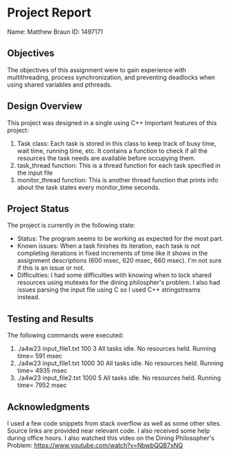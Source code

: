 # Project Report

Name: Matthew Braun
ID: 1497171

## Objectives

The objectives of this assignment were to gain experience with multithreading, process synchronization, and preventing deadlocks when using shared variables and pthreads.

## Design Overview

This project was designed in a single using C++
Important features of this project:
1. Task class:
    Each task is stored in this class to keep track of busy time, wait time, running time, etc. It contains a function to check if all the resources the task needs are available before occupying them.
2. task_thread function:
    This is a thread function for each task specified in the input file
3. monitor_thread function:
    This is another thread function that prints info about the task states every monitor_time seconds.

## Project Status

The project is currently in the following state:

- Status: The program seems to be working as expected for the most part.
- Known issues: When a task finishes its iteration, each task is not completing iterations in fixed increments of time like it shows in the assignment descriptions (600 msec, 620 msec, 660 msec). I'm not sure if this is an issue or not.
- Difficulties: I had some difficulties with knowing when to lock shared resources using mutexes for the dining philospher's problem. I also had issues parsing the input file using C so I used C++ stringstreams instead.

## Testing and Results

The following commands were executed:

1. ./a4w23 input_file1.txt 100 3
    All tasks idle. No resources held. Running time= 591 msec
2. ./a4w23 input_file1.txt 1000 30
    All tasks idle. No resources held. Running time= 4935 msec
3. ./a4w23 input_file2.txt 1000 5
    All tasks idle. No resources held. Running time= 7952 msec

## Acknowledgments

I used a few code snippets from stack overflow as well as some other sites. Source links are provided near relevant code.
I also received some help during office hours.
I also watched this video on the Dining Philosopher's Problem:
    https://www.youtube.com/watch?v=NbwbQQB7xNQ